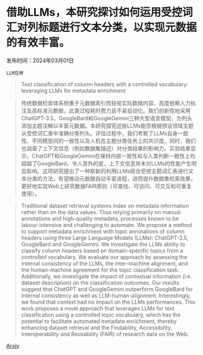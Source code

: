 # 借助LLMs，本研究探讨如何运用受控词汇对列标题进行文本分类，以实现元数据的有效丰富。

发布时间：2024年03月01日

`LLM应用`

> Text classification of column headers with a controlled vocabulary: leveraging LLMs for metadata enrichment

> 传统数据检索体系侧重于元数据索引而轻视实际数据内容，高度依赖人力标注及高标准元数据，此类过程耗时费力且不易自动化。我们创新性地采用ChatGPT-3.5、GoogleBard和GoogleGemini三种大型语言模型，为列头添加主题注解以丰富元数据。本研究探究这些LLMs能否根据预设领域主题从受控词汇表中准确分类列头。评估过程中，我们考察了LLMs自身一致性、不同模型间的一致性以及人机在主题分类任务上的共识度。同时，我们也调查了上下文信息（例如数据集描述）对分类结果的影响力。实验结果显示，ChatGPT和GoogleGemini在保持内部一致性和与人类判断一致性上均超越了GoogleBard，令人意外的是，上下文信息并未对LLMs的性能产生明显影响。这项研究提出了一种崭新的利用LLMs结合受控主题词汇表进行文本分类的方法，有望推动元数据自动丰富进程，进而提升数据集检索效果，更好地实现Web上研究数据FAIR原则（可查找、可访问、可交互和可重复使用）。

> Traditional dataset retrieval systems index on metadata information rather than on the data values. Thus relying primarily on manual annotations and high-quality metadata, processes known to be labour-intensive and challenging to automate. We propose a method to support metadata enrichment with topic annotations of column headers using three Large Language Models (LLMs): ChatGPT-3.5, GoogleBard and GoogleGemini. We investigate the LLMs ability to classify column headers based on domain-specific topics from a controlled vocabulary. We evaluate our approach by assessing the internal consistency of the LLMs, the inter-machine alignment, and the human-machine agreement for the topic classification task. Additionally, we investigate the impact of contextual information (i.e. dataset description) on the classification outcomes. Our results suggest that ChatGPT and GoogleGemini outperform GoogleBard for internal consistency as well as LLM-human-alignment. Interestingly, we found that context had no impact on the LLMs performances. This work proposes a novel approach that leverages LLMs for text classification using a controlled topic vocabulary, which has the potential to facilitate automated metadata enrichment, thereby enhancing dataset retrieval and the Findability, Accessibility, Interoperability and Reusability (FAIR) of research data on the Web.

[Arxiv](https://arxiv.org/abs/2403.00884)